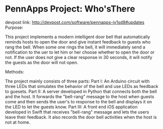 # PennApps Project: Who'sThere
devpost link: http://devpost.com/software/pennapps-iy1sd8#updates
Purpose:

This project implements a modern intelligent door bell that automatically reminds hosts to open the door and give instant feedback to guests who rang the bell. When some one rings the bell, it will immediately send a notification to the uer to let him or her choose whether to open the door or not. If the user does not give a clear response in 30 seconds, it will notify the guests as the door will not open. 

Methods:

The project mainly consists of three parts:
Part I: An Arduino circuit with three LEDs that simulates the behavior of the bell and use LEDs as feedback to guesets.
Part II: A server developed in Python that connects both the bell and the host. It forwards the "bell-rang" message to the host when guests come and then sends the user's to response to the bell and displays it on the LED to let the guests know.
Part III: A front end iOS application developed in Swift that receives "bell-rang" message and lets the users leave their feedback. It also records the door bell activities when the host is not at home.


